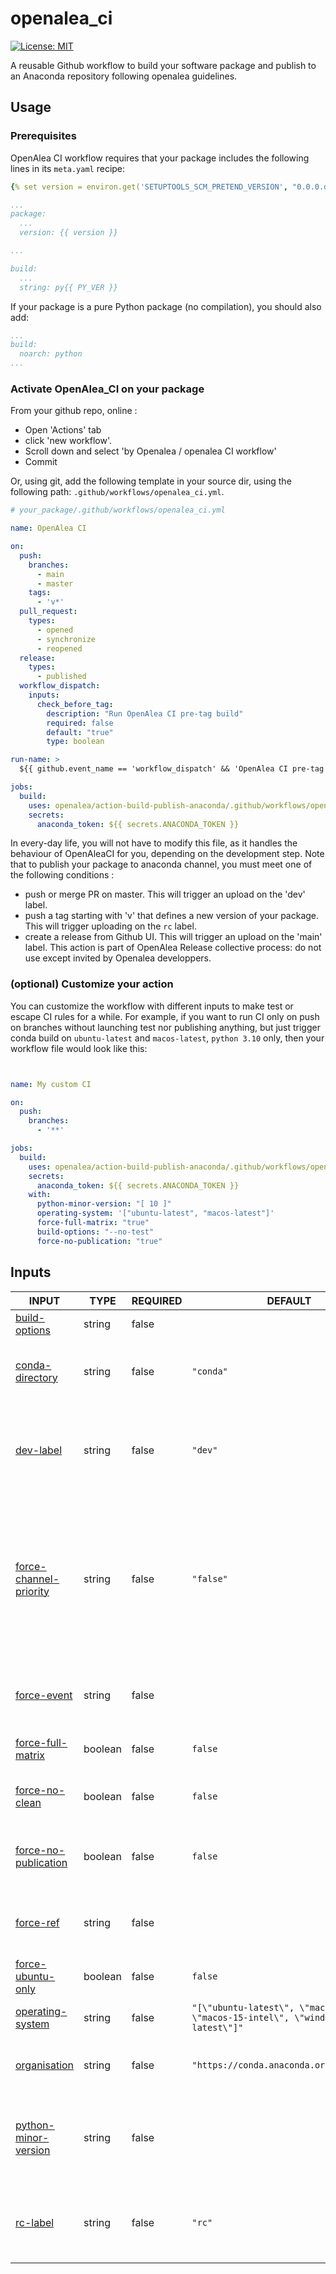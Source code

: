 # openalea_ci

[![License: MIT](https://img.shields.io/badge/License-MIT-yellow.svg)](https://opensource.org/licenses/MIT)

A reusable Github workflow to build your software package and publish to an Anaconda repository following openalea guidelines.

## Usage

### Prerequisites

OpenAlea CI workflow requires that your package includes the following lines in its `meta.yaml` recipe:

```yaml
{% set version = environ.get('SETUPTOOLS_SCM_PRETEND_VERSION', "0.0.0.dev") %}

...
package:
  ...
  version: {{ version }}

...

build:
  ...
  string: py{{ PY_VER }}
```

If your package is a pure Python package (no compilation), you should also add:

```yaml
...
build:
  noarch: python
...
```


### Activate OpenAlea_CI on your package

From your github repo, online :
- Open 'Actions' tab
- click 'new workflow'.
- Scroll down and select 'by Openalea / openalea CI workflow'
- Commit

Or, using git, add the following template in your source dir, using the following path: `.github/workflows/openalea_ci.yml`.


```yaml
# your_package/.github/workflows/openalea_ci.yml

name: OpenAlea CI

on:
  push:
    branches:
      - main
      - master
    tags:
      - 'v*'
  pull_request:
    types:
      - opened
      - synchronize
      - reopened
  release:
    types:
      - published
  workflow_dispatch:
    inputs:
      check_before_tag:
        description: "Run OpenAlea CI pre-tag build"
        required: false
        default: "true"
        type: boolean

run-name: >
  ${{ github.event_name == 'workflow_dispatch' && 'OpenAlea CI pre-tag build' || 'OpenAlea CI' }}

jobs:
  build:
    uses: openalea/action-build-publish-anaconda/.github/workflows/openalea_ci.yml@main
    secrets:
      anaconda_token: ${{ secrets.ANACONDA_TOKEN }}
```

In every-day life, you will not have to modify this file, as it handles the behaviour of OpenAleaCI for you, 
depending on the development step.
Note that to publish your package to anaconda channel, you must meet one of the following conditions :
- push or merge PR on master. This will trigger an upload on the 'dev' label.
- push a tag starting with 'v' that defines a new version of your package. This will trigger uploading on the `rc` label.
- create a release from Github UI. This will trigger an upload on the 'main' label. This action is part of OpenAlea Release collective process: do not use except invited by Openalea developpers.

### (optional) Customize your action

You can customize the workflow with different inputs to make test or escape CI rules for a while.
For example, if you want to run CI only on push on branches without launching test nor publishing anything, but just trigger conda build on `ubuntu-latest` and `macos-latest`, `python 3.10` only, then your workflow file would look like this:

```yaml


name: My custom CI

on:
  push:
    branches:
      - '**'

jobs:
  build:
    uses: openalea/action-build-publish-anaconda/.github/workflows/openalea_ci.yml@main
    secrets:
      anaconda_token: ${{ secrets.ANACONDA_TOKEN }}
    with:
      python-minor-version: "[ 10 ]"
      operating-system: '["ubuntu-latest", "macos-latest"]'
      force-full-matrix: "true"
      build-options: "--no-test"
      force-no-publication: "true"


```

## Inputs

<!-- AUTO-DOC-INPUT:START - Do not remove or modify this section -->

|                                               INPUT                                                |  TYPE   | REQUIRED |                                   DEFAULT                                   |                                                                                     DESCRIPTION                                                                                      |
|----------------------------------------------------------------------------------------------------|---------|----------|-----------------------------------------------------------------------------|--------------------------------------------------------------------------------------------------------------------------------------------------------------------------------------|
|              <a name="input_build-options"></a>[build-options](#input_build-options)               | string  |  false   |                                                                             |                                                                            Build options for conda build.                                                                            |
|           <a name="input_conda-directory"></a>[conda-directory](#input_conda-directory)            | string  |  false   |                                  `"conda"`                                  |                                                           Directory containing the conda recipe. <br>Default is "conda".                                                             |
|                    <a name="input_dev-label"></a>[dev-label](#input_dev-label)                     | string  |  false   |                                   `"dev"`                                   |                                            The label used for publishing <br>development versions (latest version of master/main branch)                                             |
| <a name="input_force-channel-priority"></a>[force-channel-priority](#input_force-channel-priority) | string  |  false   |                                  `"false"`                                  | Force channels priority used for <br>build (coma separated format), regardless of context. <br>If false (default), priority list <br>is computed by action depending <br>on context  |
|                 <a name="input_force-event"></a>[force-event](#input_force-event)                  | string  |  false   |                                                                             |                                                      If defined, override actual calling <br>event (eg push, pull-request...)                                                        |
|        <a name="input_force-full-matrix"></a>[force-full-matrix](#input_force-full-matrix)         | boolean |  false   |                                   `false`                                   |                                                                       Force build on full os <br>x py matrix.                                                                        |
|             <a name="input_force-no-clean"></a>[force-no-clean](#input_force-no-clean)             | boolean |  false   |                                   `false`                                   |                                                           Prevent cleaning (forbid action to clean anything on anaconda)                                                             |
|    <a name="input_force-no-publication"></a>[force-no-publication](#input_force-no-publication)    | boolean |  false   |                                   `false`                                   |                                                           Prevent publication (forbid ci to publish anything on anaconda)                                                            |
|                    <a name="input_force-ref"></a>[force-ref](#input_force-ref)                     | string  |  false   |                                                                             |                                                          If defined, override actual calling <br>ref (eg refs/heads/main)                                                            |
|        <a name="input_force-ubuntu-only"></a>[force-ubuntu-only](#input_force-ubuntu-only)         | boolean |  false   |                                   `false`                                   |                                                                              Force build on ubuntu only                                                                              |
|          <a name="input_operating-system"></a>[operating-system](#input_operating-system)          | string  |  false   | `"[\"ubuntu-latest\", \"macos-latest\", \"macos-15-intel\", \"windows-latest\"]"` |                                                                            List of OS covered by <br>CI.                                                                             |
|                <a name="input_organisation"></a>[organisation](#input_organisation)                | string  |  false   |                  `"https://conda.anaconda.org/openalea3"`                   |                                                              Channel of the organisation hosting <br>the publications                                                                |
|    <a name="input_python-minor-version"></a>[python-minor-version](#input_python-minor-version)    | string  |  false   |                                                                             |                                          List of python minor versions <br>covered by CI. Leave empty <br>to auto-fetch from conda-forge.                                            |
|                      <a name="input_rc-label"></a>[rc-label](#input_rc-label)                      | string  |  false   |                                   `"rc"`                                    |                                                    The label used for publishing <br>release candidates versions (latest v* tag)                                                     |

<!-- AUTO-DOC-INPUT:END -->